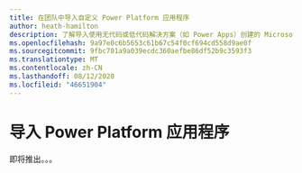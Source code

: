 ```yaml
---
title: 在团队中导入自定义 Power Platform 应用程序
author: heath-hamilton
description: 了解导入使用无代码或低代码解决方案（如 Power Apps）创建的 Microsoft 应用程序所需的步骤。
ms.openlocfilehash: 9a97e0c6b5653c61b67c54f0cf694cd558d9ae0f
ms.sourcegitcommit: 9fbc701a9a039ecdc360aefbe86df52b9c3593f3
ms.translationtype: MT
ms.contentlocale: zh-CN
ms.lasthandoff: 08/12/2020
ms.locfileid: "46651904"
---
```

# <a name="importing-power-platform-apps"></a>导入 Power Platform 应用程序

即将推出。。。
